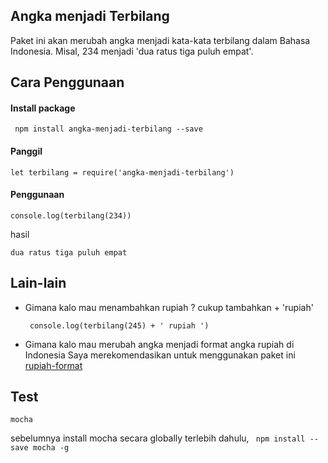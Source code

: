 ## Angka menjadi Terbilang

Paket ini akan merubah angka menjadi kata-kata terbilang dalam Bahasa Indonesia. Misal, 234 menjadi 'dua ratus tiga puluh empat'.

## Cara Penggunaan

#### Install package

``` npm install angka-menjadi-terbilang --save```

#### Panggil

``` let terbilang = require('angka-menjadi-terbilang') ```

#### Penggunaan

``` console.log(terbilang(234)) ```

hasil

``` dua ratus tiga puluh empat ```

## Lain-lain

- Gimana kalo mau menambahkan rupiah ?
  cukup tambahkan + 'rupiah'

  ``` console.log(terbilang(245) + ' rupiah ')```

- Gimana kalo mau merubah angka menjadi format angka rupiah di Indonesia
  Saya merekomendasikan untuk menggunakan paket ini [rupiah-format](https://www.npmjs.com/package/rupiah-format)

## Test

``` mocha ```

sebelumnya install mocha secara globally terlebih dahulu, ``` npm install --save mocha -g```
